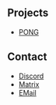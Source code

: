 
## Projects

- [PONG](https://github.com/DoubleXEric/PONG)

## Contact

- [Discord](https://discordapp.com/users/709529435795095656)
- [Matrix](https://matrix.to/#/@doublexeric:matrix.org)
- [EMail](ericschiller04@gmail.com)
